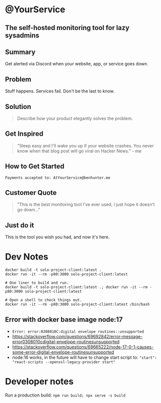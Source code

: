 # @YourService

<!-- 
> This material was originally posted [here](http://www.quora.com/What-is-Amazons-approach-to-product-development-and-product-management). It is reproduced here for posterities sake.

There is an approach called "working backwards" that is widely used at Amazon. They work backwards from the customer, rather than starting with an idea for a product and trying to bolt customers onto it. While working backwards can be applied to any specific product decision, using this approach is especially important when developing new products or features.

For new initiatives a product manager typically starts by writing an internal press release announcing the finished product. The target audience for the press release is the new/updated product's customers, which can be retail customers or internal users of a tool or technology. Internal press releases are centered around the customer problem, how current solutions (internal or external) fail, and how the new product will blow away existing solutions.

If the benefits listed don't sound very interesting or exciting to customers, then perhaps they're not (and shouldn't be built). Instead, the product manager should keep iterating on the press release until they've come up with benefits that actually sound like benefits. Iterating on a press release is a lot less expensive than iterating on the product itself (and quicker!).

If the press release is more than a page and a half, it is probably too long. Keep it simple. 3-4 sentences for most paragraphs. Cut out the fat. Don't make it into a spec. You can accompany the press release with a FAQ that answers all of the other business or execution questions so the press release can stay focused on what the customer gets. My rule of thumb is that if the press release is hard to write, then the product is probably going to suck. Keep working at it until the outline for each paragraph flows. 

Oh, and I also like to write press-releases in what I call "Oprah-speak" for mainstream consumer products. Imagine you're sitting on Oprah's couch and have just explained the product to her, and then you listen as she explains it to her audience. That's "Oprah-speak", not "Geek-speak".

Once the project moves into development, the press release can be used as a touchstone; a guiding light. The product team can ask themselves, "Are we building what is in the press release?" If they find they're spending time building things that aren't in the press release (overbuilding), they need to ask themselves why. This keeps product development focused on achieving the customer benefits and not building extraneous stuff that takes longer to build, takes resources to maintain, and doesn't provide real customer benefit (at least not enough to warrant inclusion in the press release).
 -->

## The self-hosted monitoring tool for lazy sysadmins

## Summary ##

Get alerted via Discord when your website, app, or service goes down.

## Problem ##

Stuff happens. Services fail. Don't be the last to know.

## Solution ##

> Describe how your product elegantly solves the problem.

## Get Inspired ##

> "Sleep easy and I'll wake you up if your website crashes. You never know when that blog post will go viral on Hacker News." - me

## How to Get Started ##

```Payments accepted to: AtYourService@benhunter.me```

## Customer Quote ##

> "This is the best monitoring tool I've ever used, I just hope it doesn't go down..."

## Just do it ##

This is the tool you wish you had, and now it's here.

# Dev Notes

```shell
docker build -t solo-project-client:latest .
docker run -it --rm -p80:3000 solo-project-client:latest

# One liner to build and run.
docker build -t solo-project-client:latest .; docker run -it --rm -p80:3000 solo-project-client:latest

# Open a shell to check things out.
docker run -it --rm -p80:3000 solo-project-client:latest /bin/bash 
```


## Error with docker base image node:17

- `Error: error:0308010C:digital envelope routines::unsupported`
- https://stackoverflow.com/questions/69692842/error-message-error0308010cdigital-envelope-routinesunsupported
- https://stackoverflow.com/questions/69665222/node-17-0-1-causes-some-error-digital-envelope-routinesunsupported
- node:16 works, in the future will have to change start script to: `"start": "react-scripts --openssl-legacy-provider start"`

# Developer notes

Run a production build: `npm run build; npx serve -s build`

